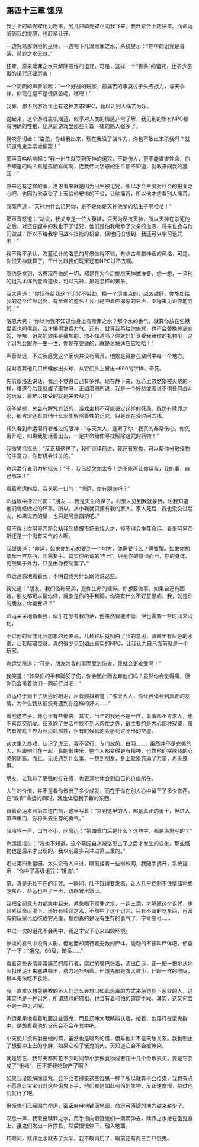 ## 第四十三章 饿鬼

我手上的磷光蝶化为粉末，另几只磷光蝶正向我飞来，我赶紧合上防护罩。而命运听到我的提醒，也赶紧让开。

一边咒骂那阴险的巫师，一边喝下几滴赎罪之水，系统提示：“你中的诅咒是善系，赎罪之水无效。”

狂晕，原来赎罪之水只解除恶性的诅咒，可是，这样一个“善系”的诅咒，比多少恶毒的诅咒还要厉害！

一个阴阴的声音响起：“一个好战的玩家，最痛苦的事莫过于失去战力，与天争锋，你现在是不是很痛苦呢，嘿嘿！”

我靠，想不到游戏里也有这种变态NPC，竟以让别人痛苦为乐。

说起来，这个游戏主机海蓝，似乎对人类的情感非常了解，我见到的所有NPC都有明确的性格，比从前游戏里那些千篇一律的路人强多了。

我咬牙切齿：“洛恩，你给我出来，现在我没了战斗力，你也不敢出来杀我吗？就知道鬼鬼祟祟地偷窥！”

那声音哈哈响起：“我一出生就受到天神的诅咒，不能伤人，更不能谋害性命，你不知道的吗？真是孤陋寡闻啊，连我伟大洛恩的生平都不知道，就敢来闯我的墓园！”

原来还有这样的事，洛恩看来就是因为出生被诅咒，所以才会生出对社会的报复之心吧，也因为他承受了上天给他安排的不公，让他痛苦，所以他才想看别人痛苦。

我高声道：“天神为什么诅咒你，是不是你是天神他爹的私生子啊哈哈！”

那声音怒道：“胡说，我父亲是一位大英雄，只因为反抗天神，所以天神在杀死他之后，对还在腹中的我也下了诅咒，他们是怕我继承了父亲的血液，将来也会与他们做战，所以不给我学习战斗技能的机会，但他们没想到，我还可以学习诅咒术！”

我不得不承认，海蓝设计的洛恩的背景做得不错，有点古希腊神话的风格，可是，你恨天神就算了，干什么跟我们玩家还有NPC过不去啊。

隐约感觉到，洛恩现在做的一切，都是在为今后挑战天神做准备，想一想，一旦他的诅咒术练到登峰造极，可以咒神，那是怎样的景象。

我大声道：“你现在给我这个诅咒不带劲，换一个厉害点的，越凶越好，你施加给我的这个垃圾诅咒，有负你的盛名！我可是冲着你邪恶的名声，专程来见识你能力的！”

洛恩大笑：“你以为我不知道你身上有赎罪之水？那个水的香气，就算你放在包袱里我也闻得到，我才懒得浪费力气。还有，就算我再给你施咒，也不会替换掉慈悲的，哈哈，诅咒的效果是叠加的，你不知道吗？你就好好享受我给你的礼物吧，这个诅咒会跟你一生一世，你现在要做的，就是尽快适应它哈哈！”

声音渐远，不过我感觉这个家伙并没有离开，他象是藏身在空间中每一个地方。

我对着其他几只蝴蝶放出火球，从它们头上冒出+600的字样，晕死。

先前跟洛恩说话，我还不觉得自己有多惨。现在静下来，我心里忽然象被火烧的一样，难道今后我就成了废物吗，正如洛恩所说，我是一个好战或者说不惧任何战斗的玩家，最难以接受的就是失去战力！

双拳紧握，总会有解咒方法的，游戏主机不可能设定这样的死局。既然有赎罪之水，那肯定还有其他什么水能解除善性的诅咒，只是现在没时间去找。

转头看到命运潜行者难过的眼神：“与天大人，连累了你，我真的非常伤心，你先离开吧，如果我能活着出去，一定拼命给你寻找解除诅咒的药物！”

我微笑摇摇头：“反正都这样了，我们继续前进，我还有宠物，可以帮你分散怪物的注意力，你有机会过关的。”

命运潜行者用力地摇头：“不，我已经欠你太多！绝不能再让你帮我，我的事，自己解决！”

看着命运的脸，我长吸一口气：“命运，你有朋友吗？”

命运眼中掠过怅惘：“朋友……我是天生的探子，村里人见到我就躲我，怕我知道他们曾经做过的坏事。所以，从小我就只拥有我的家人，家人死后，我也没交过朋友，如果说有的话，也只是阿里西斯吧。”

怪不得上次阿里西斯会劝我到情报市场去找人才，怪不得会推荐命运，看来阿里西斯还是一个挺有义气的人啊。

我缓缓道：“命运，如果你的心想要到一个地方，你需要什么？需要脚。如果你想拿起一样东西，则需要手。其实你所谓的‘自已’，只是你的意识而已，你的身体，仍然属于外力，只是由你控制罢了。”

命运迷惑地看着我，不明白我为什么跟他说这些。

我又道：“朋友，我们俗称兄弟，是你生命的延伸。你想要做事，如果自己有困难，朋友都可以帮你做，就象是你的手和脚，你没有什么不好意思的。我，就是你的朋友，你接受吗？”

命运呆呆地看看我，似乎在思考我的话，他虽然智能不低，但也需要一些时间来消化。

不过他的智能比我想象的还要高，几秒钟后就明白了我的意思，眼睛里有灰色的水雾，让我暗暗惊讶，真的很少见到如此真实的NPC，让我认为自己面前就是一个玩家。

命运犹豫道：“可是，朋友为我的事而受到伤害，我就会更难受啊！”

我笑道：“如果你的手和脚受了伤，你会因此而舍弃他们吗？虽然你会觉得痛，但你仍会带着他们一同前行对吧！”

命运终于淌下了灰色的眼泪，声音颤抖着道：“与天大人，你让我体会到真正的友情，为什么我从前没有遇到你这样的好人……”

看他这样子，我心里有些惭愧，其实，当年的我还不是一样，事事都不肯求人，也不喜欢交朋友。结果除了生活中找不到人帮忙之外，最主要的是内心那种寂寞，虽然有游戏世界为我消除孤独，但有时候真的会感到说不出的空虚。

这次重入游戏，认识了虎王、我不留行、专门放风、白羽……，虽然并不是完美的人，但跟他们在一起，真的很快乐，整个人都变得更有精神，也靠他们摆脱我的心灵的阴影。而且，无论遇到什么事，一想到朋友，身上就象充满了力量，再无畏惧。

朋友，让我有了更强的存在感，也更深地体会到自已的价值所在。

人生的价值，并不是看你做出了多少成就，而在于你在别人心中留下了多少东西。在“教育”命运的同时，我也体悟到了新的东西。

跟着命运来到第四道门前，这里写着：“来到这里的人，都是真正的勇士，但进入第四重门，你将失去生存的勇气。”

我冷哼一声，口气不小，问命运：“第四重门后是什么？这些字，都是洛恩写的？”

命运摇摇头：“我也不知道，这个墓园自从被洛恩占了之后才发生的变化，那些怪物也是后来才出现的。我以前最多只冲进第三重的。”

走进第四重墓园，太久没有人来过，眼前挂着一些蜘蛛网，我随手拂开，系统提示：“你中了高级诅咒：‘饿鬼’。”

晕，真是无处不在的诅咒。一瞬间，肚子饿得要发疯，让人几乎控制不住情绪地想吃东西，命运也咝了一声，双眼冒出饿火。

我把全部意志力都集中起来，紧急喝下赎罪之水，一连三滴，才解除这个诅咒，也赶紧给命运灌下。还好有赎罪之水，不然中了这个诅咒，只有不断的吃东西，再富有的玩家也给吃成穷光蛋，那倒真的是没有生存的勇气了，宁肯删号……

中过一次的诅咒不会再中，我这才安下心来四顾环境。

惨淡的雾气中没有人影，但地面却爬行着无数的尸体，能动的不该叫尸体吧，侦查了一下：“饿鬼，60级，暗系……”

看着这些表情异常痛苦的爬行者，腐烂的嘴巴张着，流出口涎，正一把一把地从地面扣出泥土来塞进嘴里，费力地吐咽着。但饿鬼都是腹大喉小，针眼一样的喉咙，根本无法吃下食物。

我一直难以想象佛教的圣人们怎么会想出如此恶毒的方式来惩罚犯下恶业的人，这其实也是一种诅咒，所谓慈悲的佛祖，也会有着可怕的霹雳手段。其实，这又何尝不是一种诅咒呢。

命运呆呆地看着地面这些饿鬼，而且还睁大眼睛辨认着，接着，他穿行在饿鬼群中，是想看看他的父母会不会在其中吧。

小天使并没有射出他的箭，虽然也是暗系的怪，但与他并不是天敌关系。我也制止了想要冲上去的小胖，如果它咬了饿鬼的肉，天知道它会不会被传染。

就是现在，我每天都要花不少时间帮小胖做食物或者花十几个金币去买，要是它变成了“饿猪”，还不把我吃破产了啊？

如果我没能解除诅咒，会不会变得象这些饿鬼一样？所以就算不会传染，我也有点不愿意让宝宝们对这些饿鬼下手，他们都是如此可怜的生物，反正速度慢，绕过他们就行了吧。

但饿鬼们已经围向命运，密密麻麻地铺满地面，命运可落脚的地方越来越少了。

叹息一声，我取出赎罪之水，用手指向着饿鬼们一滴滴弹去，赎罪之水撒在饿鬼身上，饿鬼们发出一阵挣扎，然后慢慢停下，融入地面。

转眼间，赎罪之水就去了大半，我不敢再用了，眼前还有两三百只饿鬼。

